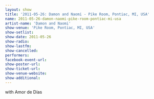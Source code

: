 ```yaml
---
layout: show
title: '2011-05-26: Damon and Naomi - Pike Room, Pontiac, MI, USA'
name: 2011-05-26-damon-naomi-pike-room-pontiac-mi-usa
artist-name: 'Damon and Naomi'
show-venue: 'Pike Room, Pontiac, MI, USA'
show-setlist: 
show-date: 2011-05-26
show-radio: 
show-lastfm: 
show-cancelled: 
performers: 
facebook-event-url: 
show-poster-url: 
show-ticket-url: 
show-venue-website: 
show-additional: 
---
```


with Amor de Días